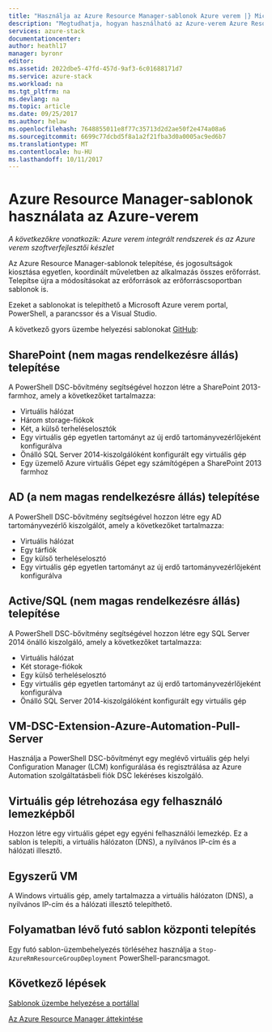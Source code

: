 ```yaml
---
title: "Használja az Azure Resource Manager-sablonok Azure verem |} Microsoft Docs"
description: "Megtudhatja, hogyan használható az Azure-verem Azure Resource Manager-sablonok erőforrások kiépítése."
services: azure-stack
documentationcenter: 
author: heathl17
manager: byronr
editor: 
ms.assetid: 2022dbe5-47fd-457d-9af3-6c01688171d7
ms.service: azure-stack
ms.workload: na
ms.tgt_pltfrm: na
ms.devlang: na
ms.topic: article
ms.date: 09/25/2017
ms.author: helaw
ms.openlocfilehash: 7648855011e8f77c35713d2d2ae50f2e474a08a6
ms.sourcegitcommit: 6699c77dcbd5f8a1a2f21fba3d0a0005ac9ed6b7
ms.translationtype: MT
ms.contentlocale: hu-HU
ms.lasthandoff: 10/11/2017
---
```

# <a name="use-azure-resource-manager-templates-in-azure-stack"></a>Azure Resource Manager-sablonok használata az Azure-verem

*A következőkre vonatkozik: Azure verem integrált rendszerek és az Azure verem szoftverfejlesztői készlet*

Az Azure Resource Manager-sablonok telepítése, és jogosultságok kiosztása egyetlen, koordinált műveletben az alkalmazás összes erőforrást. Telepítse újra a módosításokat az erőforrások az erőforráscsoportban sablonok is.

Ezeket a sablonokat is telepíthető a Microsoft Azure verem portal, PowerShell, a parancssor és a Visual Studio.

A következő gyors üzembe helyezési sablonokat [GitHub](http://aka.ms/azurestackgithub):

## <a name="deploy-sharepoint-non-high-availability"></a>SharePoint (nem magas rendelkezésre állás) telepítése
A PowerShell DSC-bővítmény segítségével hozzon létre a SharePoint 2013-farmhoz, amely a következőket tartalmazza:

* Virtuális hálózat
* Három storage-fiókok
* Két, a külső terheléselosztók
* Egy virtuális gép egyetlen tartományt az új erdő tartományvezérlőjeként konfigurálva
* Önálló SQL Server 2014-kiszolgálóként konfigurált egy virtuális gép
* Egy üzemelő Azure virtuális Gépet egy számítógépen a SharePoint 2013 farmhoz

## <a name="deploy-ad-non-high-availability"></a>AD (a nem magas rendelkezésre állás) telepítése
A PowerShell DSC-bővítmény segítségével hozzon létre egy AD tartományvezérlő kiszolgálót, amely a következőket tartalmazza:

* Virtuális hálózat
* Egy tárfiók
* Egy külső terheléselosztó
* Egy virtuális gép egyetlen tartományt az új erdő tartományvezérlőjeként konfigurálva

## <a name="deploy-adsql-non-high-availability"></a>Active/SQL (nem magas rendelkezésre állás) telepítése
A PowerShell DSC-bővítmény segítségével hozzon létre egy SQL Server 2014 önálló kiszolgáló, amely a következőket tartalmazza:

* Virtuális hálózat
* Két storage-fiókok
* Egy külső terheléselosztó
* Egy virtuális gép egyetlen tartományt az új erdő tartományvezérlőjeként konfigurálva
* Önálló SQL Server 2014-kiszolgálóként konfigurált egy virtuális gép

## <a name="vm-dsc-extension-azure-automation-pull-server"></a>VM-DSC-Extension-Azure-Automation-Pull-Server
Használja a PowerShell DSC-bővítményt egy meglévő virtuális gép helyi Configuration Manager (LCM) konfigurálása és regisztrálása az Azure Automation szolgáltatásbeli fiók DSC lekéréses kiszolgáló.

## <a name="create-a-virtual-machine-from-a-user-image"></a>Virtuális gép létrehozása egy felhasználó lemezképből
Hozzon létre egy virtuális gépet egy egyéni felhasználói lemezkép. Ez a sablon is telepíti, a virtuális hálózaton (DNS), a nyilvános IP-cím és a hálózati illesztő.

## <a name="simple-vm"></a>Egyszerű VM
A Windows virtuális gép, amely tartalmazza a virtuális hálózaton (DNS), a nyilvános IP-cím és a hálózati illesztő telepíthető.

## <a name="cancel-a-running-template-deployment"></a>Folyamatban lévő futó sablon központi telepítés
Egy futó sablon-üzembehelyezés törléséhez használja a `Stop-AzureRmResourceGroupDeployment` PowerShell-parancsmagot.

## <a name="next-steps"></a>Következő lépések
[Sablonok üzembe helyezése a portállal](azure-stack-deploy-template-portal.md)

[Az Azure Resource Manager áttekintése](../../azure-resource-manager/resource-group-overview.md)

